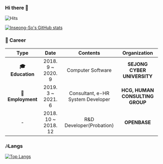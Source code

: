 ### Hi there 👋

![Hits](https://hits.seeyoufarm.com/api/count/incr/badge.svg?url=https://github.com/InSeong-So)
<!-- ![Hits](https://img.shields.io/github/followers/InSeong-So?label=Follow) -->

[![Inseong-So's GitHub stats](https://github-readme-stats.vercel.app/api?username=Inseong-So)](https://github.com/Inseong-So/Inseong-So)

### :ocean: Career

| **Type** | **Date** | **Contents** | **Organization** |
|:--------:|:--------:|:--------:|:--------:|
| **:mortar_board: Education** | 2018. 9 ~ 2020. 9 | Computer Software | **SEJONG CYBER UNIVERSITY** |
| **:briefcase:Employment** | 2019. 3 ~ 2021. 6| Consultant, e-HR System Developer | **HCG, HUMAN CONSULTING GROUP** |
| - | 2018. 10 ~ 2018. 12 | R&D Developer(Probation) | **OPENBASE** |

### :notes:Langs

[![Top Langs](https://github-readme-stats.vercel.app/api/top-langs/?username=InSeong-So&layout=compact)](https://github.com/InSeong-So/InSeong-So)

<!-- ### :iphone: Contact -->

<!--
**InSeong-So/Inseong-So** is a ✨ _special_ ✨ repository because its `README.md` (this file) appears on your GitHub profile.

Here are some ideas to get you started:

- 🔭 I’m currently working on ...
- 🌱 I’m currently learning ...
- 👯 I’m looking to collaborate on ...
- 🤔 I’m looking for help with ...
- 💬 Ask me about ...
- 📫 How to reach me: ...
- 😄 Pronouns: ...
- ⚡ Fun fact: ...
-->
